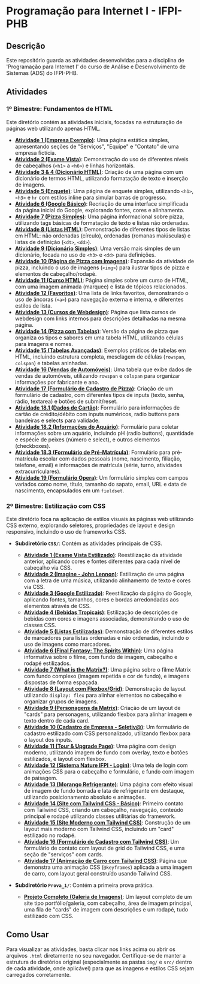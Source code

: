 # Programação para Internet I - IFPI-PHB

## Descrição
Este repositório guarda as atividades desenvolvidas para a disciplina de 'Programação para Internet I' do curso de Análise e Desenvolvimento de Sistemas (ADS) do IFPI-PHB.

## Atividades

### 1º Bimestre: Fundamentos de HTML
Este diretório contém as atividades iniciais, focadas na estruturação de páginas web utilizando apenas HTML.

* **[Atividade 1 (Empresa Exemplo)](1_Bimestre/Atv_1.html)**: Uma página estática simples, apresentando seções de "Serviços", "Equipe" e "Contato" de uma empresa fictícia.
* **[Atividade 2 (Exame Vista)](1_Bimestre/Atv_2.html)**: Demonstração do uso de diferentes níveis de cabeçalhos (`<h1>` a `<h6>`) e linhas horizontais.
* **[Atividade 3 & 4 (Dicionário HTML)](1_Bimestre/Atv_3_4.html)**: Criação de uma página com um dicionário de termos HTML, utilizando formatação de texto e inserção de imagens.
* **[Atividade 5 (Enquete)](1_Bimestre/Atv_5.html)**: Uma página de enquete simples, utilizando `<h1>`, `<h3>` e `hr` com estilos inline para simular barras de progresso.
* **[Atividade 6 (Google Básico)](1_Bimestre/Atv_6.html)**: Recriação de uma interface simplificada da página inicial do Google, explorando fontes, cores e alinhamento.
* **[Atividade 7 (Pizza Simples)](1_Bimestre/Atv_7.html)**: Uma página informacional sobre pizza, utilizando tags básicas de formatação de texto e listas não ordenadas.
* **[Atividade 8 (Listas HTML)](1_Bimestre/Atv_8.html)**: Demonstração de diferentes tipos de listas em HTML: não ordenadas (círculo), ordenadas (romanas maiúsculas) e listas de definição (`<dt>`, `<dd>`).
* **[Atividade 9 (Dicionário Simples)](1_Bimestre/Atv_9.html)**: Uma versão mais simples de um dicionário, focada no uso de `<h3>` e `<dd>` para definições.
* **[Atividade 10 (Página de Pizza com Imagens)](1_Bimestre/Atv_10.html)**: Expansão da atividade de pizza, incluindo o uso de imagens (`<img>`) para ilustrar tipos de pizza e elementos de cabeçalho/rodapé.
* **[Atividade 11 (Curso HTML)](1_Bimestre/Atv_11.html)**: Página simples sobre um curso de HTML, com uma imagem animada (marquee) e lista de tópicos relacionados.
* **[Atividade 12 (Favoritos)](1_Bimestre/atv_12.html)**: Uma lista de links favoritos, demonstrando o uso de âncoras (`<a>`) para navegação externa e interna, e diferentes estilos de lista.
* **[Atividade 13 (Cursos de Webdesign)](1_Bimestre/atv_13.html)**: Página que lista cursos de webdesign com links internos para descrições detalhadas na mesma página.
* **[Atividade 14 (Pizza com Tabelas)](1_Bimestre/atv_14.html)**: Versão da página de pizza que organiza os tipos e sabores em uma tabela HTML, utilizando células para imagens e nomes.
* **[Atividade 15 (Tabelas Avançadas)](1_Bimestre/atv_15.html)**: Exemplos práticos de tabelas em HTML, incluindo estrutura completa, mesclagem de células (`rowspan`, `colspan`) e tabelas aninhadas.
* **[Atividade 16 (Vendas de Automóveis)](1_Bimestre/atv_16.html)**: Uma tabela que exibe dados de vendas de automóveis, utilizando `rowspan` e `colspan` para organizar informações por fabricante e ano.
* **[Atividade 17 (Formulário de Cadastro de Pizza)](1_Bimestre/Atv_17.html)**: Criação de um formulário de cadastro, com diferentes tipos de inputs (texto, senha, rádio, textarea) e botões de submit/reset.
* **[Atividade 18.1 (Dados de Cartão)](1_Bimestre/atv_18_1.html)**: Formulário para informações de cartão de crédito/débito com inputs numéricos, radio buttons para bandeiras e selects para validade.
* **[Atividade 18.2 (Informações do Aquário)](1_Bimestre/atv_18_2.html)**: Formulário para coletar informações sobre um aquário, incluindo pH (radio buttons), quantidade e espécie de peixes (número e select), e outros elementos (checkboxes).
* **[Atividade 18.3 (Formulário de Pré-Matrícula)](1_Bimestre/atv_18_3.html)**: Formulário para pré-matrícula escolar com dados pessoais (nome, nascimento, filiação, telefone, email) e informações de matrícula (série, turno, atividades extracurriculares).
* **[Atividade 19 (Formulário Opera)](1_Bimestre/atv_19.html)**: Um formulário simples com campos variados como nome, título, tamanho do sapato, email, URL e data de nascimento, encapsulados em um `fieldset`.

### 2º Bimestre: Estilização com CSS
Este diretório foca na aplicação de estilos visuais às páginas web utilizando CSS externo, explorando seletores, propriedades de layout e design responsivo, incluindo o uso de frameworks CSS.

* **Subdiretório `CSS/`**: Contém as atividades principais de CSS.
    * **[Atividade 1 (Exame Vista Estilizado)](2_Bimestre/CSS/atv_1.html)**: Reestilização da atividade anterior, aplicando cores e fontes diferentes para cada nível de cabeçalho via CSS.
    * **[Atividade 2 (Imagine - John Lennon)](2_Bimestre/CSS/atv_2.html)**: Estilização de uma página com a letra de uma música, utilizando alinhamento de texto e cores via CSS.
    * **[Atividade 3 (Google Estilizado)](2_Bimestre/CSS/atv_3.html)**: Reestilização da página do Google, aplicando fontes, tamanhos, cores e bordas arredondadas aos elementos através de CSS.
    * **[Atividade 4 (Bebidas Tropicais)](2_Bimestre/CSS/atv_4.html)**: Estilização de descrições de bebidas com cores e imagens associadas, demonstrando o uso de classes CSS.
    * **[Atividade 5 (Listas Estilizadas)](2_Bimestre/CSS/atv_5.html)**: Demonstração de diferentes estilos de marcadores para listas ordenadas e não ordenadas, incluindo o uso de imagens como marcadores.
    * **[Atividade 6 (Final Fantasy: The Spirits Within)](2_Bimestre/CSS/atv_6.html)**: Uma página informativa sobre o filme, com fundo de imagem, cabeçalho e rodapé estilizados.
    * **[Atividade 7 (What is the Matrix?)](2_Bimestre/CSS/atv_7.html)**: Uma página sobre o filme Matrix com fundo complexo (imagem repetida e cor de fundo), e imagens dispostas de forma espaçada.
    * **[Atividade 8 (Layout com Flexbox/Grid)](2_Bimestre/CSS/atv_8.html)**: Demonstração de layout utilizando `display: flex` para alinhar elementos no cabeçalho e organizar grupos de imagens.
    * **[Atividade 9 (Personagens da Matrix)](2_Bimestre/CSS/atv_9.html)**: Criação de um layout de "cards" para personagens, utilizando flexbox para alinhar imagem e texto dentro de cada card.
    * **[Atividade 10 (Cadastro de Empresa - Seletiv@)](2_Bimestre/CSS/atv_10.html)**: Um formulário de cadastro estilizado com CSS personalizado, utilizando flexbox para o layout dos inputs.
    * **[Atividade 11 (Tour & Upgrade Page)](2_Bimestre/CSS/atv_11.html)**: Uma página com design moderno, utilizando imagem de fundo com overlay, texto e botões estilizados, e layout com flexbox.
    * **[Atividade 12 (Sistema Nature IFPI - Login)](2_Bimestre/CSS/atv_12.html)**: Uma tela de login com animações CSS para o cabeçalho e formulário, e fundo com imagem de paisagem.
    * **[Atividade 13 (Morango Refrigerante)](2_Bimestre/CSS/atv_13.html)**: Uma página com efeito visual de imagem de fundo borrada e lata de refrigerante em destaque, utilizando posicionamento absoluto e animações.
    * **[Atividade 14 (Site com Tailwind CSS - Básico)](2_Bimestre/CSS/atv_14.html)**: Primeiro contato com Tailwind CSS, criando um cabeçalho, navegação, conteúdo principal e rodapé utilizando classes utilitárias do framework.
    * **[Atividade 15 (Site Moderno com Tailwind CSS)](2_Bimestre/CSS/atv_15.html)**: Construção de um layout mais moderno com Tailwind CSS, incluindo um "card" estilizado no rodapé.
    * **[Atividade 16 (Formulário de Cadastro com Tailwind CSS)](2_Bimestre/CSS/atv_16.html)**: Um formulário de contato com layout de grid do Tailwind CSS, e uma seção de "serviços" com cards.
    * **[Atividade 17 (Animação de Carro com Tailwind CSS)](2_Bimestre/CSS/atv_17.html)**: Página que demonstra uma animação CSS (`@keyframes`) aplicada a uma imagem de carro, com layout geral construído usando Tailwind CSS.

* **Subdiretório `Prova_1/`**: Contém a primeira prova prática.
    * **[Projeto Completo (Galeria de Imagens)](2_Bimestre/Prova_1/main.html)**: Um layout completo de um site tipo portfólio/galeria, com cabeçalho, área de imagem principal, uma fila de "cards" de imagem com descrições e um rodapé, tudo estilizado com CSS.

## Como Usar

Para visualizar as atividades, basta clicar nos links acima ou abrir os arquivos `.html` diretamente no seu navegador. Certifique-se de manter a estrutura de diretórios original (especialmente as pastas `img/` e `src/` dentro de cada atividade, onde aplicável) para que as imagens e estilos CSS sejam carregados corretamente.